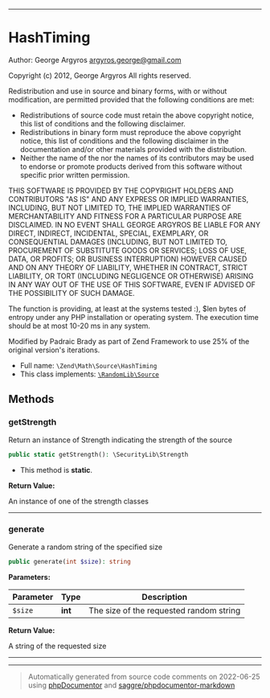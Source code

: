 ***

# HashTiming

Author:
George Argyros <argyros.george@gmail.com>

Copyright (c) 2012, George Argyros
All rights reserved.

Redistribution and use in source and binary forms, with or without
modification, are permitted provided that the following conditions are met:
* Redistributions of source code must retain the above copyright
notice, this list of conditions and the following disclaimer.
* Redistributions in binary form must reproduce the above copyright
notice, this list of conditions and the following disclaimer in the
documentation and/or other materials provided with the distribution.
* Neither the name of the <organization> nor the
names of its contributors may be used to endorse or promote products
derived from this software without specific prior written permission.

THIS SOFTWARE IS PROVIDED BY THE COPYRIGHT HOLDERS AND CONTRIBUTORS "AS IS" AND
ANY EXPRESS OR IMPLIED WARRANTIES, INCLUDING, BUT NOT LIMITED TO, THE IMPLIED
WARRANTIES OF MERCHANTABILITY AND FITNESS FOR A PARTICULAR PURPOSE ARE
DISCLAIMED. IN NO EVENT SHALL GEORGE ARGYROS BE LIABLE FOR ANY
DIRECT, INDIRECT, INCIDENTAL, SPECIAL, EXEMPLARY, OR CONSEQUENTIAL DAMAGES
(INCLUDING, BUT NOT LIMITED TO, PROCUREMENT OF SUBSTITUTE GOODS OR SERVICES;
LOSS OF USE, DATA, OR PROFITS; OR BUSINESS INTERRUPTION) HOWEVER CAUSED AND
ON ANY THEORY OF LIABILITY, WHETHER IN CONTRACT, STRICT LIABILITY, OR TORT
(INCLUDING NEGLIGENCE OR OTHERWISE) ARISING IN ANY WAY OUT OF THE USE OF THIS
SOFTWARE, EVEN IF ADVISED OF THE POSSIBILITY OF SUCH DAMAGE.



The function is providing, at least at the systems tested :),
$len bytes of entropy under any PHP installation or operating system.
The execution time should be at most 10-20 ms in any system.

Modified by Padraic Brady as part of Zend Framework to use 25% of the
original version's iterations.

* Full name: `\Zend\Math\Source\HashTiming`
* This class implements:
[`\RandomLib\Source`](../../../RandomLib/Source.md)




## Methods


### getStrength

Return an instance of Strength indicating the strength of the source

```php
public static getStrength(): \SecurityLib\Strength
```



* This method is **static**.





**Return Value:**

An instance of one of the strength classes



***

### generate

Generate a random string of the specified size

```php
public generate(int $size): string
```








**Parameters:**

| Parameter | Type | Description |
|-----------|------|-------------|
| `$size` | **int** | The size of the requested random string |


**Return Value:**

A string of the requested size



***


***
> Automatically generated from source code comments on 2022-06-25 using [phpDocumentor](http://www.phpdoc.org/) and [saggre/phpdocumentor-markdown](https://github.com/Saggre/phpDocumentor-markdown)
